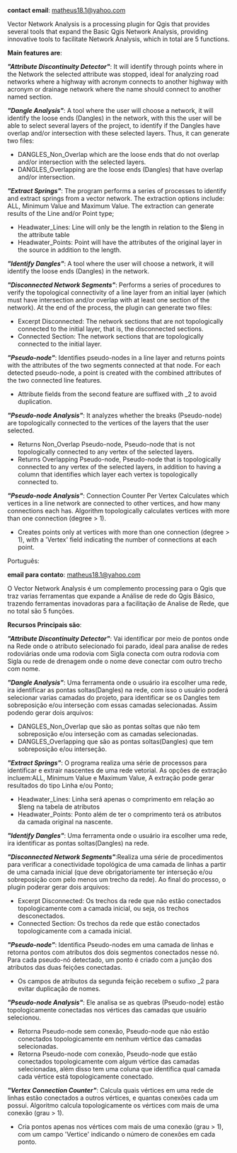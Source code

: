 **contact email**: matheus18.1@yahoo.com

Vector Network Analysis is a processing plugin for Qgis that provides several tools that expand the Basic Qgis Network Analysis, providing innovative tools to facilitate Network Analysis, which in total are 5 functions.

**Main features are**:

***"Attribute Discontinuity Detector"***: It will identify through points where in the Network the selected attribute was stopped, ideal for analyzing road networks where a highway with acronym connects to another highway with acronym or drainage network where the name should connect to another named section.

***"Dangle Analysis"***: A tool where the user will choose a network, it will identify the loose ends (Dangles) in the network, with this the user will be able to select several layers of the project, to identify if the Dangles have overlap and/or intersection with these selected layers. Thus, it can generate two files:

- DANGLES_Non_Overlap which are the loose ends that do not overlap and/or intersection with the selected layers.
- DANGLES_Overlapping are the loose ends (Dangles) that have overlap and/or intersection.

***"Extract Springs"***: The program performs a series of processes to identify and extract springs from a vector network. The extraction options include: ALL, Minimum Value and Maximum Value. The extraction can generate results of the Line and/or Point type;

- Headwater_Lines: Line will only be the length in relation to the $leng in the attribute table
- Headwater_Points: Point will have the attributes of the original layer in the source in addition to the length.

***"Identify Dangles"***: A tool where the user will choose a network, it will identify the loose ends (Dangles) in the network.

***"Disconnected Network Segments"***: Performs a series of procedures to verify the topological connectivity of a line layer from an initial layer (which must have intersection and/or overlap with at least one section of the network). At the end of the process, the plugin can generate two files:

-  Excerpt Disconnected: The network sections that are not topologically connected to the initial layer, that is, the disconnected sections.
-  Connected Section: The network sections that are topologically connected to the initial layer.

***"Pseudo-node"***: Identifies pseudo-nodes in a line layer and returns points with the attributes of the two segments connected at that node. For each detected pseudo-node, a point is created with the combined attributes of the two connected line features.
   
-  Attribute fields from the second feature are suffixed with _2 to avoid duplication.

***"Pseudo-node Analysis"***: It analyzes whether the breaks (Pseudo-node) are topologically connected to the vertices of the layers that the user selected.

-  Returns Non_Overlap Pseudo-node, Pseudo-node that is not topologically connected to any vertex of the selected layers.
-  Returns Overlapping Pseudo-node, Pseudo-node that is topologically connected to any vertex of the selected layers, in addition to having a column that identifies which layer each vertex is topologically connected to.

***"Pseudo-node Analysis"***: Connection Counter Per Vertex Calculates which vertices in a line network are connected to other vertices, and how many connections each has. Algorithm topologically calculates vertices with more than one connection (degree > 1).

-  Creates points only at vertices with more than one connection (degree > 1), with a 'Vertex' field indicating the number of connections at each point.
  
Português:

**email para contato**: matheus18.1@yahoo.com


O Vector Network Analysis é um complemento processing para o Qgis que traz varias ferramentas que expande a Análise de rede do Qgis Básico, trazendo ferramentas inovadoras para a facilitação de Analise de Rede, que no total são 5 funções.

**Recursos Principais são**:

***"Attribute Discontinuity Detector"***: Vai identificar por meio de pontos onde na Rede onde o atributo selecionado foi parado, ideal para analise de redes rodoviárias onde uma rodovia com Sigla conecta com outra rodovia com Sigla ou rede de drenagem onde o nome deve conectar com outro trecho com nome.

***"Dangle Analysis"***: Uma ferramenta onde o usuário ira escolher uma rede, ira identificar as pontas soltas(Dangles) na rede, com isso o usuário poderá selecionar varias camadas do projeto, para identificar se os Dangles tem sobreposição e/ou interseção com essas camadas selecionadas.
Assim podendo gerar dois arquivos:
-	DANGLES_Non_Overlap que são as pontas soltas que não tem sobreposição e/ou interseção com as camadas selecionadas.
-	DANGLES_Overlapping que são as pontas soltas(Dangles) que tem sobreposição e/ou interseção.

***"Extract Springs"***: O programa realiza uma série de processos para identificar e extrair nascentes de uma rede vetorial. As opções de extração incluem:ALL, Minimum Value e Maximum Value, A extração pode gerar resultados do tipo Linha e/ou Ponto;
-	Headwater_Lines: Linha será apenas o comprimento em relação ao $leng na tabela de atributos
-	Headwater_Points: Ponto além de ter o comprimento terá os atributos da camada original na nascente.

***"Identify Dangles"***: Uma ferramenta onde o usuário ira escolher uma rede, ira identificar as pontas soltas(Dangles) na rede.

***"Disconnected Network Segments"***:Realiza uma série de procedimentos para verificar a conectividade topológica de uma camada de linhas a partir de uma camada inicial (que deve obrigatoriamente ter interseção e/ou sobreposição com pelo menos um trecho da rede). Ao final do processo, o plugin poderar gerar dois arquivos:
-	Excerpt Disconnected: Os trechos da rede que não estão conectados topologicamente com a camada inicial, ou seja, os trechos desconectados.
-	Connected Section: Os trechos da rede que estão conectados topologicamente com a camada inicial.

***"Pseudo-node"***: Identifica Pseudo-nodes em uma camada de linhas e retorna pontos com atributos dos dois segmentos conectados nesse nó. Para cada pseudo-nó detectado, um ponto é criado com a junção dos atributos das duas feições conectadas.
-  Os campos de atributos da segunda feição recebem o sufixo _2 para evitar duplicação de nomes.

***"Pseudo-node Analysis"***: Ele analisa se as quebras (Pseudo-node) estão topologicamente conectadas nos vértices das camadas que usuário selecionou.
-  Retorna Pseudo-node sem conexão, Pseudo-node que não estão conectados topologicamente em nenhum vértice das camadas selecionadas.
-  Retorna Pseudo-node com conexão, Pseudo-node que estão conectados topologicamente com algum vértice das camadas selecionadas, além disso tem uma coluna que identifica qual camada cada vértice está topologicamente conectado.

***"Vertex Connection Counter"***: Calcula quais vértices em uma rede de linhas estão conectados a outros vértices, e quantas conexões cada um possui. Algoritmo calcula topologicamente os vértices com mais de uma conexão (grau > 1).
-  Cria pontos apenas nos vértices com mais de uma conexão (grau > 1), com um campo 'Vertice' indicando o número de conexões em cada ponto.
